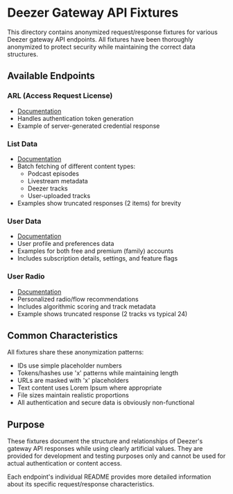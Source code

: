 # Deezer Gateway API Fixtures

This directory contains anonymized request/response fixtures for various Deezer gateway API endpoints. All fixtures have been thoroughly anonymized to protect security while maintaining the correct data structures.

## Available Endpoints

### ARL (Access Request License)
- [Documentation](arl/README.md)
- Handles authentication token generation
- Example of server-generated credential response

### List Data
- [Documentation](list_data/README.md)
- Batch fetching of different content types:
  - Podcast episodes
  - Livestream metadata
  - Deezer tracks
  - User-uploaded tracks
- Examples show truncated responses (2 items) for brevity

### User Data
- [Documentation](user_data/README.md)
- User profile and preferences data
- Examples for both free and premium (family) accounts
- Includes subscription details, settings, and feature flags

### User Radio
- [Documentation](user_radio/README.md)
- Personalized radio/flow recommendations
- Includes algorithmic scoring and track metadata
- Example shows truncated response (2 tracks vs typical 24)

## Common Characteristics

All fixtures share these anonymization patterns:
- IDs use simple placeholder numbers
- Tokens/hashes use 'x' patterns while maintaining length
- URLs are masked with 'x' placeholders
- Text content uses Lorem Ipsum where appropriate
- File sizes maintain realistic proportions
- All authentication and secure data is obviously non-functional

## Purpose

These fixtures document the structure and relationships of Deezer's gateway API responses while using clearly artificial values. They are provided for development and testing purposes only and cannot be used for actual authentication or content access.

Each endpoint's individual README provides more detailed information about its specific request/response characteristics.
